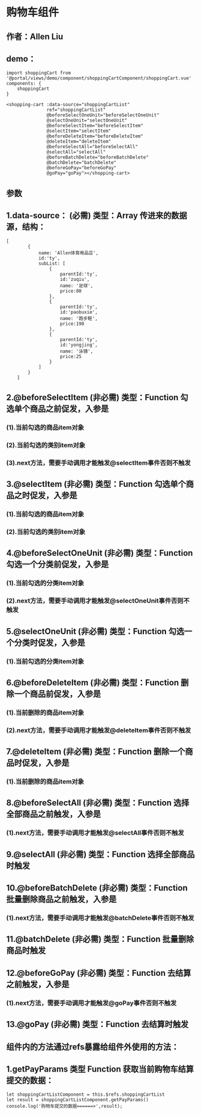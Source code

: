 # 购物车组件
## 作者：Allen Liu
## demo：

```
import shoppingCart from '@portal/views/demo/component/shoppingCartComponent/shoppingCart.vue'
components: {
    shoppingCart
}
```

```
<shopping-cart :data-source="shoppingCartList"
               ref="shoppingCartList"
               @beforeSelectOneUnit="beforeSelectOneUnit"
               @selectOneUnit="selectOneUnit"
               @beforeSelectItem="beforeSelectItem"
               @selectItem="selectItem"
               @beforeDeleteItem="beforeDeleteItem"
               @deleteItem="deleteItem"
               @beforeSelectAll="beforeSelectAll"
               @selectAll="selectAll"
               @beforeBatchDelete="beforeBatchDelete"
               @batchDelete="batchDelete"
               @beforeGoPay="beforeGoPay"
               @goPay="goPay"></shopping-cart>
```
## 参数
## 1.data-source： (必需) 类型：Array 传进来的数据源，结构：
```
[
        {
            name: 'Allen体育用品店',
            id:'ty',
            subList: [
                {
                    parentId:'ty',
                    id:'zuqiu',
                    name: '足球',
                    price:80
                },
                {
                    parentId:'ty',
                    id:'paobuxie',
                    name: '跑步鞋',
                    price:190
                },
                {
                    parentId:'ty',
                    id:'yongjing',
                    name: '泳镜',
                    price:25
                }
            ]
        }
    ]
```

## 2.@beforeSelectItem (非必需) 类型：Function 勾选单个商品之前促发，入参是
### (1).当前勾选的商品item对象
### (2).当前勾选的类别item对象
### (3).next方法，需要手动调用才能触发@selectItem事件否则不触发


## 3.@selectItem (非必需) 类型：Function 勾选单个商品之时促发，入参是
### (1).当前勾选的商品item对象
### (2).当前勾选的类别item对象


## 4.@beforeSelectOneUnit (非必需) 类型：Function 勾选一个分类前促发，入参是
### (1).当前勾选的分类item对象
### (2).next方法，需要手动调用才能触发@selectOneUnit事件否则不触发


## 5.@selectOneUnit (非必需) 类型：Function 勾选一个分类时促发，入参是
### (1).当前勾选的分类item对象


## 6.@beforeDeleteItem (非必需) 类型：Function 删除一个商品前促发，入参是
### (1).当前删除的商品item对象
### (2).next方法，需要手动调用才能触发@deleteItem事件否则不触发


## 7.@deleteItem (非必需) 类型：Function 删除一个商品时促发，入参是
### (1).当前删除的商品item对象

## 8.@beforeSelectAll (非必需) 类型：Function 选择全部商品之前触发，入参是
### (1).next方法，需要手动调用才能触发@selectAll事件否则不触发

## 9.@selectAll (非必需) 类型：Function 选择全部商品时触发

## 10.@beforeBatchDelete (非必需) 类型：Function 批量删除商品之前触发，入参是
### (1).next方法，需要手动调用才能触发@batchDelete事件否则不触发

## 11.@batchDelete (非必需) 类型：Function 批量删除商品时触发

## 12.@beforeGoPay (非必需) 类型：Function 去结算之前触发，入参是
### (1).next方法，需要手动调用才能触发@goPay事件否则不触发

## 13.@goPay (非必需) 类型：Function 去结算时触发



## 组件内的方法通过refs暴露给组件外使用的方法：

## 1.getPayParams 类型 Function 获取当前购物车结算提交的数据：

```
let shoppingCartListComponent = this.$refs.shoppingCartList
let result = shoppingCartListComponent.getPayParams()
console.log('购物车提交的数据======>',result);
```
